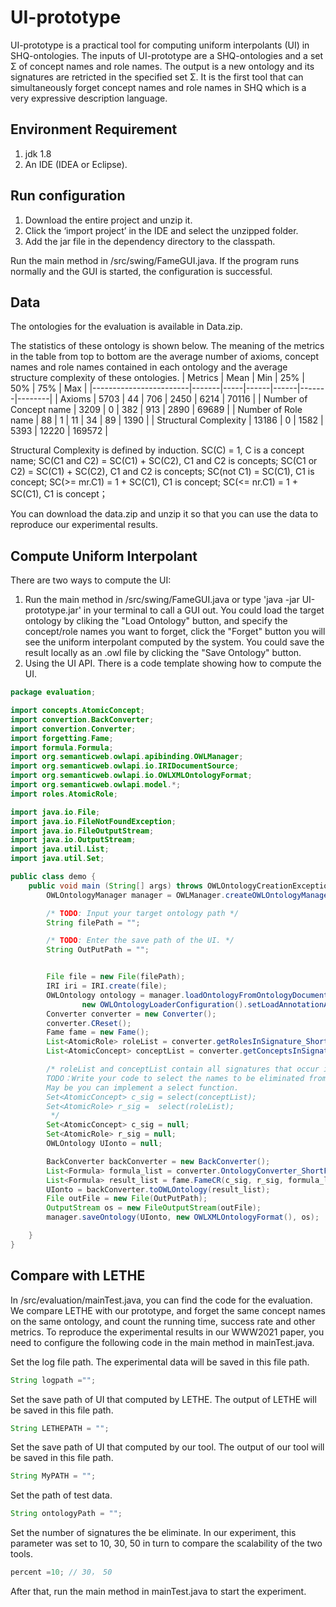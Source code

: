# UI-prototype

UI-prototype is a practical tool for computing  uniform interpolants (UI) in SHQ-ontologies. The inputs of UI-prototype are a SHQ-ontologies and a set Σ of concept names and role names. The output is a new ontology and its signatures are retricted in the specified set Σ. It is the first tool that can simultaneously forget concept names and role names in SHQ which is a very expressive description language. 

## Environment Requirement

1. jdk 1.8
2. An IDE (IDEA or Eclipse).

## Run configuration

1. Download the entire project and unzip it.
2. Click the ‘import project’ in the IDE and select the unzipped folder.
3. Add the jar file in the dependency directory to the classpath.

Run the main method in /src/swing/FameGUI.java. If the program runs normally and the GUI is started, the configuration is successful.


## Data

The ontologies for the evaluation is available in Data.zip. 

The statistics of these ontology is shown below.
The meaning of the metrics in the table from top to bottom are the average number of axioms, concept names and role names contained in each ontology and the average structure complexity of these ontologies.
| Metrics                | Mean  | Min | 25%  | 50%  | 75%   | Max    |
|------------------------|-------|-----|------|------|-------|--------|
| Axioms                 | 5703  | 44  | 706  | 2450 | 6214  | 70116  |
| Number of Concept name | 3209  | 0   | 382  | 913  | 2890  | 69689  |
| Number of Role name    | 88    | 1   | 11   | 34   | 89    | 1390   |
| Structural Complexity  | 13186 | 0   | 1582 | 5393 | 12220 | 169572 |

Structural Complexity is defined by induction.
SC(C) = 1, C is a concept name;
SC(C1 and C2) = SC(C1) + SC(C2), C1 and C2 is concepts;
SC(C1 or C2) = SC(C1) + SC(C2), C1 and C2 is concepts;
SC(not C1) = SC(C1), C1 is concept;
SC(>= mr.C1) = 1 + SC(C1), C1 is concept;
SC(<= nr.C1) = 1 + SC(C1), C1 is concept；

You can download the data.zip and unzip it so that you can use the data to reproduce our experimental results.

## Compute Uniform Interpolant

There are two ways to compute the UI:
1. Run the main method in /src/swing/FameGUI.java or type 'java -jar UI-prototype.jar' in your terminal to call a GUI out. You could load the target ontology by cliking the "Load Ontology" button, and specify the concept/role names you want to forget, click the "Forget" button you will see the uniform interpolant computed by the system. You could save the result locally as an .owl file by clicking the "Save Ontology" button.
2. Using the UI API.
There is a code template showing how to compute the UI.

```java
package evaluation;

import concepts.AtomicConcept;
import convertion.BackConverter;
import convertion.Converter;
import forgetting.Fame;
import formula.Formula;
import org.semanticweb.owlapi.apibinding.OWLManager;
import org.semanticweb.owlapi.io.IRIDocumentSource;
import org.semanticweb.owlapi.io.OWLXMLOntologyFormat;
import org.semanticweb.owlapi.model.*;
import roles.AtomicRole;

import java.io.File;
import java.io.FileNotFoundException;
import java.io.FileOutputStream;
import java.io.OutputStream;
import java.util.List;
import java.util.Set;

public class demo {
    public void main (String[] args) throws OWLOntologyCreationException, CloneNotSupportedException, FileNotFoundException, OWLOntologyStorageException {
        OWLOntologyManager manager = OWLManager.createOWLOntologyManager();

        /* TODO: Input your target ontology path */
        String filePath = "";

        /* TODO: Enter the save path of the UI. */
        String OutPutPath = "";


        File file = new File(filePath);
        IRI iri = IRI.create(file);
        OWLOntology ontology = manager.loadOntologyFromOntologyDocument(new IRIDocumentSource(iri),
                new OWLOntologyLoaderConfiguration().setLoadAnnotationAxioms(true));
        Converter converter = new Converter();
        converter.CReset();
        Fame fame = new Fame();
        List<AtomicRole> roleList = converter.getRolesInSignature_ShortForm(ontology);
        List<AtomicConcept> conceptList = converter.getConceptsInSignature_ShortForm(ontology);

        /* roleList and conceptList contain all signatures that occur in the input ontology.
        TODO：Write your code to select the names to be eliminated from these two lists.
        May be you can implement a select function.
        Set<AtomicConcept> c_sig = select(conceptList);
        Set<AtomicRole> r_sig =  select(roleList);
         */
        Set<AtomicConcept> c_sig = null;
        Set<AtomicRole> r_sig = null;
        OWLOntology UIonto = null;

        BackConverter backConverter = new BackConverter();
        List<Formula> formula_list = converter.OntologyConverter_ShortForm(ontology);
        List<Formula> result_list = fame.FameCR(c_sig, r_sig, formula_list);
        UIonto = backConverter.toOWLOntology(result_list);
        File outFile = new File(OutPutPath);
        OutputStream os = new FileOutputStream(outFile);
        manager.saveOntology(UIonto, new OWLXMLOntologyFormat(), os);

    }
}
```

## Compare with LETHE
In /src/evaluation/mainTest.java, you can find the code for the evaluation. We compare LETHE with our prototype, and forget the same concept names on the same ontology, and count the running time, success rate and other metrics. To reproduce the experimental results in our WWW2021 paper, you need to configure the following code in the main method in mainTest.java.

Set the log file path. The experimental data will be saved in this file path.
```java
String logpath ="";
```

Set the save path of UI that computed by LETHE. The output of LETHE will be saved in this file path.
```java
String LETHEPATH = "";
```
Set the save path of UI that computed by our tool. The output of our tool will be saved in this file path.
```java
String MyPATH = "";
```

Set the path of test data. 
```java
String ontologyPath = "";
```

Set the number of signatures the be eliminate. In our experiment, this parameter was set to 10, 30, 50 in turn to compare the scalability of the two tools.
```java
percent =10; // 30， 50
```
After that, run the main method in mainTest.java to start the experiment.
